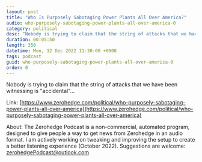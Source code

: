 ```yaml
---
layout: post
title: "Who Is Purposely Sabotaging Power Plants All Over America?"
audio: who-purposely-sabotaging-power-plants-all-over-america-0
category: political
desc: "Nobody is trying to claim that the string of attacks that we have been witnessing is &quot;accidental&quot;..."
duration: 00:05:50
length: 350
datetime: Mon, 12 Dec 2022 11:30:00 +0000
tags: podcast
guid: who-purposely-sabotaging-power-plants-all-over-america-0
order: 0
---
```

Nobody is trying to claim that the string of attacks that we have been witnessing is &quot;accidental&quot;...

Link: [https://www.zerohedge.com/political/who-purposely-sabotaging-power-plants-all-over-america](https://www.zerohedge.com/political/who-purposely-sabotaging-power-plants-all-over-america)

About: The Zerohedge Podcast is a non-commercial, automated program, designed to give people a way to get news from Zerohedge in an audio format.  I am actively working on tweaking and improving the setup to create a better listening experience (October 2022).  Suggestions are welcome: [zerohedgePodcast@outlook.com](mailto:zerohedgePodcast@outlook.com)